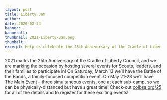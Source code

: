 ```yaml
---
layout: post
title: Liberty Jam
author:
date: 2020-02-24
banner:
banneralt:
thumbnail: 2021-Liberty-Jam.png
thumbalt:
excerpt: Help us celebrate the 25th Anniversary of the Cradle of Liberty Council
---
```


2021 marks the 25th Anniversary of the Cradle of Liberty Council, and we are marking the occasion by hosting several events for Scouts, leaders, and their families to participate in! On Saturday, March 13 we’ll have the Battle of the Bands, a family-focused competition event. On May 21-23 we’ll have The Main Event – three simultaneous events, one at each sub-camp, so we can be physically-distanced but have a great time! Check-out [colbsa.org/25](http://colbsa.org/25) for all of the details and to register for these exciting events!
